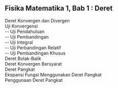 ## Fisika Matematika 1, Bab 1 : Deret
Deret Konvergen dan Divergen  
Uji Konvergensi  
-- Uji Pendahuluan  
-- Uji Pembandingan  
-- Uji Integral  
-- Uji Perbandingan Relatif  
-- Uji Pembandingan Khusus  
Deret Bolak-Balik  
Deret Konvergen Bersyarat  
Deret Pangkat  
Ekspansi Fungsi Menggunakan Deret Pangkat  
Penggunaan Deret Pangkat  